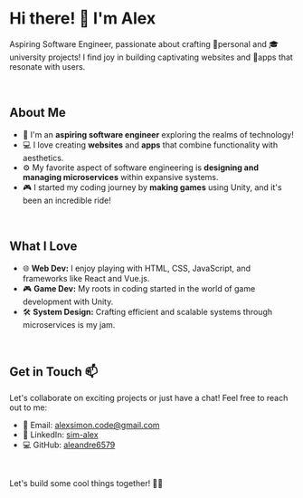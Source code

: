 # Hi there! 👋 I'm Alex

Aspiring Software Engineer, passionate about crafting 🌟personal and 🎓university projects! 
I find joy in building captivating websites and 📱apps that resonate with users. 

<br>

## About Me

- 🚀 I'm an **aspiring software engineer** exploring the realms of technology!
- 💻 I love creating **websites** and **apps** that combine functionality with aesthetics.
- ⚙️ My favorite aspect of software engineering is **designing and managing microservices** within expansive systems.
- 🎮 I started my coding journey by **making games** using Unity, and it's been an incredible ride!

<br>

## What I Love

- 🌐 **Web Dev:** I enjoy playing with HTML, CSS, JavaScript, and frameworks like React and Vue.js.
- 🎮 **Game Dev:** My roots in coding started in the world of game development with Unity.
- 🛠️ **System Design:** Crafting efficient and scalable systems through microservices is my jam.

<br>

## Get in Touch 📫

Let's collaborate on exciting projects or just have a chat! Feel free to reach out to me:

- 📧 Email: [alexsimon.code@gmail.com](alexsimon.code@gmail.com)
- 💼 LinkedIn: [sim-alex](https://www.linkedin.com/in/alex-sim/)
- 💻 GitHub: [aleandre6579](https://github.com/aleandre6579)

<br>

Let's build some cool things together! 🚀✨

<br><br>
